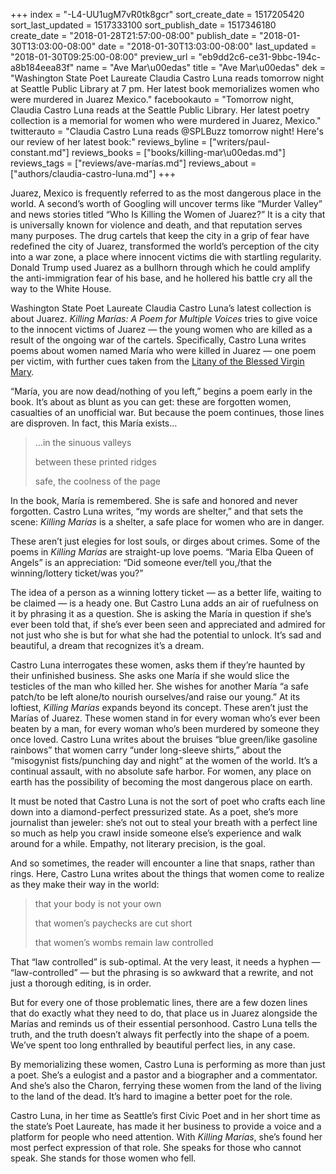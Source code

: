 +++
index = "-L4-UU1ugM7vR0tk8gcr"
sort_create_date = 1517205420
sort_last_updated = 1517333100
sort_publish_date = 1517346180
create_date = "2018-01-28T21:57:00-08:00"
publish_date = "2018-01-30T13:03:00-08:00"
date = "2018-01-30T13:03:00-08:00"
last_updated = "2018-01-30T09:25:00-08:00"
preview_url = "eb9dd2c6-ce31-9bbc-194c-a8b184eea83f"
name = "Ave Mar\u00edas"
title = "Ave Mar\u00edas"
dek = "Washington State Poet Laureate Claudia Castro Luna reads tomorrow night at Seattle Public Library at 7 pm. Her latest book memorializes women who were murdered in Juarez Mexico."
facebookauto = "Tomorrow night, Claudia Castro Luna reads at the Seattle Public Library. Her latest poetry collection is a memorial for women who were murdered in Juarez, Mexico."
twitterauto = "Claudia Castro Luna reads @SPLBuzz tomorrow night! Here's our review of her latest book:"
reviews_byline = ["writers/paul-constant.md"]
reviews_books = ["books/killing-mar\u00edas.md"]
reviews_tags = ["reviews/ave-marías.md"]
reviews_about = ["authors/claudia-castro-luna.md"]
+++

Juarez, Mexico is frequently referred to as the most dangerous place in the world. A second’s worth of Googling will uncover terms like “Murder Valley” and news stories titled “Who Is Killing the Women of Juarez?” It is a city that is universally known for violence and death, and that reputation serves many purposes. The drug cartels that keep the city in a grip of fear have redefined the city of Juarez, transformed the world’s perception of the city into a war zone, a place where innocent victims die with startling regularity. Donald Trump used Juarez as a bullhorn through which he could amplify the anti-immigration fear of his base, and he hollered his battle cry all the way to the White House.

Washington State Poet Laureate Claudia Castro Luna’s latest collection is about Juarez. *Killing Marías: A Poem for Multiple Voices* tries to give voice to the innocent victims of Juarez — the young women who are killed as a result of the ongoing war of the cartels. Specifically, Castro Luna writes poems about women named María who were killed in Juarez — one poem per victim, with further cues taken from the [Litany of the Blessed Virgin Mary]( https://en.wikipedia.org/wiki/Litany_of_the_Blessed_Virgin_Mary).

“María, you are now dead/nothing of you left,” begins a poem early in the book. It’s about as blunt as you can get: these are forgotten women, casualties of an unofficial war. But because the poem continues, those lines are disproven. In fact, this María exists…

<blockquote><p class=”noindent”>…in the sinuous valleys</p>
<p class=”noindent”>between these printed ridges</p>
<p class=”noindent”>safe, the coolness of the page</p></blockquote>

In the book, María is remembered. She is safe and honored and never forgotten. Castro Luna writes, “my words are shelter,” and that sets the scene: *Killing Marías* is a shelter, a safe place for women who are in danger.

These aren’t just elegies for lost souls, or dirges about crimes. Some of the poems in *Killing Marías* are straight-up love poems. “Maria Elba Queen of Angels” is an appreciation: “Did someone ever/tell you,/that the winning/lottery ticket/was you?” 

The idea of a person as a winning lottery ticket — as a better life, waiting to be claimed — is a heady one. But Castro Luna adds an air of ruefulness on it by phrasing it as a question. She is asking the María in question if she’s ever been told that, if she’s ever been seen and appreciated and admired for not just who she is but for what she had the potential to unlock. It’s sad and beautiful, a dream that recognizes it’s a dream.

Castro Luna interrogates these women, asks them if they’re haunted by their unfinished business. She asks one María if she would slice the testicles of the man who killed her. She wishes for another María “a safe patch/to be left alone/to nourish ourselves/and raise our young.”
At its loftiest, *Killing Marías* expands beyond its concept. These aren’t just the Marías of Juarez. These women stand in for every woman who’s ever been beaten by a man, for every woman who’s been murdered by someone they once loved. Castro Luna writes about the bruises “blue green/like gasoline rainbows” that women carry “under long-sleeve shirts,” about the “misogynist fists/punching day and night” at the women of the world. It’s a continual assault, with no absolute safe harbor. For women, any place on earth has the possibility of becoming the most dangerous place on earth.

It must be noted that Castro Luna is not the sort of poet who crafts each line down into a diamond-perfect pressurized state. As a poet, she’s more journalist than jeweler: she’s not out to steal your breath with a perfect line so much as help you crawl inside someone else’s experience and walk around for a while. Empathy, not literary precision, is the goal.

And so sometimes, the reader will encounter a line that snaps, rather than rings. Here, Castro Luna writes about the things that women come to realize as they make their way in the world:

<blockquote><p class=”noindent”>that your body is not your own</p>
<p class=”noindent”>that women’s paychecks are cut short</p>
<p class=”noindent”>that women’s wombs remain law controlled</p></blockquote>

That “law controlled” is sub-optimal. At the very least, it needs a hyphen — “law-controlled” — but the phrasing is so awkward that a rewrite, and not just a thorough editing, is in order. 

But for every one of those problematic lines, there are a few dozen lines that do exactly what they need to do, that place us in Juarez alongside the Marías and reminds us of their essential personhood. Castro Luna tells the truth, and the truth doesn’t always fit perfectly into the shape of a poem.  We’ve spent too long enthralled by beautiful perfect lies, in any case.

By memorializing these women, Castro Luna is performing as more than just a poet. She’s a eulogist and a pastor and a biographer and a commentator. And she’s also the Charon, ferrying these women from the land of the living to the land of the dead. It’s hard to imagine a better poet for the role. 

Castro Luna, in her time as Seattle’s first Civic Poet and in her short time as the state’s Poet Laureate, has made it her business to provide a voice and a platform for people who need attention. With *Killing Marías*, she’s found her most perfect expression of that role. She speaks for those who cannot speak. She stands for those women who fell.

